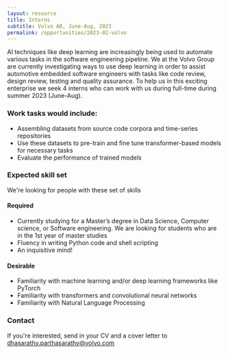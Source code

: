 ```yaml
---
layout: resource
title: Interns
subtitle: Volvo AB, June-Aug, 2023
permalink: /opportunities/2023-02-volvo
---
```


AI techniques like deep learning are increasingly being used to automate various tasks in the software engineering pipeline. We at the Volvo Group are currently investigating ways to use deep learning in order to assist automotive embedded software engineers with tasks like code review, design review, testing and quality assurance. To help us in this exciting enterprise we seek 4 interns who can work with us during full-time during summer 2023 (June-Aug).

### Work tasks would include:
- Assembling datasets from source code corpora and time-series repositories
- Use these datasets to pre-train and fine tune transformer-based models for necessary tasks
- Evaluate the performance of trained models

### Expected skill set
We're looking for people with these set of skills

#### Required
- Currently studying for a Master’s degree in Data Science, Computer science, or Software engineering. We are looking for students who are in the 1st year of master studies
- Fluency in writing Python code and shell scripting
- An inquisitive mind!

#### Desirable
- Familiarity with machine learning and/or deep learning frameworks like PyTorch
- Familiarity with transformers and convolutional neural networks
- Familiarity with Natural Language Processing

### Contact
If you're interested, send in your CV and a cover letter to dhasarathy.parthasarathy@volvo.com
